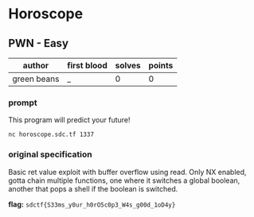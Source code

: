 # Horoscope
## PWN - Easy
| author      | first blood | solves | points |
|-------------| --- | --- | --- |
| green beans | _ | 0 | 0 |
### prompt
This program will predict your future!

`nc horoscope.sdc.tf 1337`

### original specification
Basic ret value exploit with buffer overflow using read. Only NX enabled, gotta chain multiple functions, one where it switches a global boolean, another that pops a shell if the boolean is switched. 

**flag:** `sdctf{S33ms_y0ur_h0rO5c0p3_W4s_g00d_1oD4y}`

